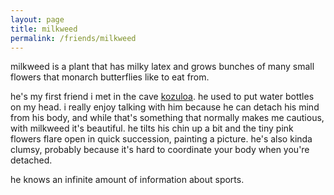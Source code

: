 ```yaml
---
layout: page
title: milkweed
permalink: /friends/milkweed
---
```


milkweed is a plant that has milky latex and grows bunches of many small flowers that monarch butterflies like to eat from. 

he's my first friend i met in the cave [kozuloa](/places/kozuloa). he used to put water bottles on my head. i really enjoy talking with him because he can detach his mind from his body, and while that's something that normally makes me cautious, with milkweed it's beautiful. he tilts his chin up a bit and the tiny pink flowers flare open in quick succession, painting a picture. he's also kinda clumsy, probably because it's hard to coordinate your body when you're detached.

he knows an infinite amount of information about sports.
